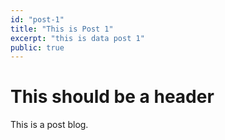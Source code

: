 ```yaml
---
id: "post-1"
title: "This is Post 1"
excerpt: "this is data post 1"
public: true
---
```


# This should be a header

This is a post blog.